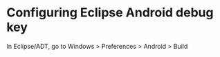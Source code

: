 Configuring Eclipse Android debug key
=====================================

In Eclipse/ADT, go to Windows > Preferences > Android > Build
